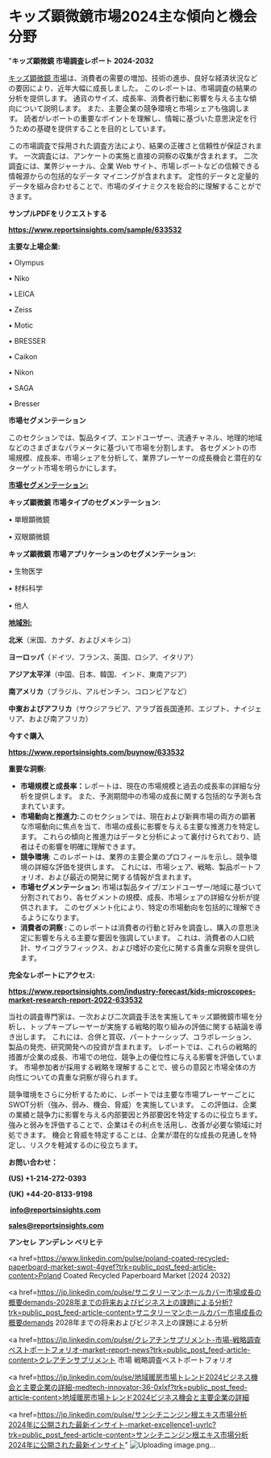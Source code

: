 # キッズ顕微鏡市場2024主な傾向と機会分野

"<strong>キッズ顕微鏡 市場調査レポート 2024-2032</strong>

<a href=https://www.reportsinsights.com/sample/633532>キッズ顕微鏡 市場</a>は、消費者の需要の増加、技術の進歩、良好な経済状況などの要因により、近年大幅に成長しました。 このレポートは、市場調査の結果の分析を提供します。 通貨のサイズ、成長率、消費者行動に影響を与える主な傾向について説明します。 また、主要企業の競争環境と市場シェアも強調します。 読者がレポートの重要なポイントを理解し、情報に基づいた意思決定を行うための基礎を提供することを目的としています。

この市場調査で採用された調査方法により、結果の正確さと信頼性が保証されます。 一次調査には、アンケートの実施と直接の洞察の収集が含まれます。 二次調査には、業界ジャーナル、企業 Web サイト、市場レポートなどの信頼できる情報源からの包括的なデータ マイニングが含まれます。 定性的データと定量的データを組み合わせることで、市場のダイナミクスを総合的に理解することができます。

<strong><b>サンプルPDFをリクエストする</b></strong>

<a href=https://www.reportsinsights.com/sample/633532><strong><u>https://www.reportsinsights.com/sample/633532</u></strong></a>

<strong>主要な上場企業:</strong>

• Olympus

• Niko

• LEICA

• Zeiss

• Motic

• BRESSER

• Caikon

• Nikon

• SAGA

• Bresser

<strong>市場セグメンテーション</strong>

このセクションでは、製品タイプ、エンドユーザー、流通チャネル、地理的地域などのさまざまなパラメータに基づいて市場を分割します。 各セグメントの市場規模、成長率、市場シェアを分析して、業界プレーヤーの成長機会と潜在的なターゲット市場を明らかにします。

<strong><u>市場セグメンテーション</u></strong><strong><u>:</u></strong>

<strong>キッズ顕微鏡 市場タイプのセグメンテーション:</strong>

• 単眼顕微鏡

• 双眼顕微鏡

<strong>キッズ顕微鏡 市場アプリケーションのセグメンテーション:</strong>

• 生物医学

• 材料科学

• 他人

<strong><u>地域別</u></strong><strong><u>:</u></strong>

<strong>北米</strong>（米国、カナダ、およびメキシコ）

<strong>ヨーロッパ</strong>（ドイツ、フランス、英国、ロシア、イタリア）

<strong>アジア太平洋</strong>（中国、日本、韓国、インド、東南アジア）

<strong>南アメリカ</strong>（ブラジル、アルゼンチン、コロンビアなど）

<strong>中東およびアフリカ</strong>（サウジアラビア、アラブ首長国連邦、エジプト、ナイジェリア、および南アフリカ）

<strong>今すぐ購入</strong>

<a href=https://www.reportsinsights.com/buynow/633532><strong><u>https://www.reportsinsights.com/buynow/633532</u></strong></a>

<strong>重要な洞察:</strong>
<ul>
  <li><strong>市場規模と成長率：</strong>レポートは、現在の市場規模と過去の成長率の詳細な分析を提供します。 また、予測期間中の市場の成長に関する包括的な予測も含まれています。</li>
  <li><strong>市場動向と推進力:</strong>このセクションでは、現在および新興市場の両方の顕著な市場動向に焦点を当て、市場の成長に影響を与える主要な推進力を特定します。 これらの傾向と推進力はデータと分析によって裏付けられており、読者はその影響を明確に理解できます。</li>
  <li><strong>競争環境</strong>: このレポートは、業界の主要企業のプロフィールを示し、競争環境の詳細な評価を提供します。 これには、市場シェア、戦略、製品ポートフォリオ、および最近の開発に関する情報が含まれます。</li>
  <li><strong>市場セグメンテーション: </strong>市場は製品タイプ/エンドユーザー/地域に基づいて分割されており、各セグメントの規模、成長、市場シェアの詳細な分析が提供されます。 このセグメント化により、特定の市場動向を包括的に理解できるようになります。</li>
  <li><strong>消費者の洞察 : </strong>このレポートは消費者の行動と好みを調査し、購入の意思決定に影響を与える主要な要因を強調しています。 これは、消費者の人口統計、サイコグラフィックス、および嗜好の変化に関する貴重な洞察を提供します。</li>
</ul>
<strong>完全なレポートにアクセス:</strong>

<a href=https://www.reportsinsights.com/industry-forecast/kids-microscopes-market-research-report-2022-633532><strong><u><b>https://www.reportsinsights.com/industry-forecast/kids-microscopes-market-research-report-2022-633532</b></u></strong></a>

当社の調査専門家は、一次および二次調査手法を実施してキッズ顕微鏡市場を分析し、トップキープレーヤーが実施する戦略的取り組みの評価に関する結論を導き出します。 これには、合併と買収、パートナーシップ、コラボレーション、製品の発売、研究開発への投資が含まれます。 レポートでは、これらの戦略的措置が企業の成長、市場での地位、競争上の優位性に与える影響を評価しています。 市場参加者が採用する戦略を理解することで、彼らの意図と市場全体の方向性についての貴重な洞察が得られます。

競争環境をさらに分析するために、レポートでは主要な市場プレーヤーごとにSWOT分析（強み、弱み、機会、脅威）を実施しています。 この評価は、企業の業績と競争力に影響を与える内部要因と外部要因を特定するのに役立ちます。 強みと弱みを評価することで、企業はその利点を活用し、改善が必要な領域に対処できます。 機会と脅威を特定することは、企業が潜在的な成長の見通しを特定し、リスクを軽減するのに役立ちます。

<strong>お問い合わせ：</strong>

<strong>(US) +1-214-272-0393</strong>

<strong>(UK) +44-20-8133-9198</strong>

<strong> </strong><a href=info@reportsinsights.com><strong><u>info@reportsinsights.com</u></strong></a>

<a href=sales@reportsinsights.com><strong><u>sales@reportsinsights.com</u></strong></a>

<strong>アンセレ アンデレン ベリヒテ</strong>

<a href=https://www.linkedin.com/pulse/poland-coated-recycled-paperboard-market-swot-4gyef?trk=public_post_feed-article-content>Poland Coated Recycled Paperboard Market [2024 2032]</a>

<a href=https://jp.linkedin.com/pulse/サニタリーマンホールカバー市場成長の概要demands-2028年までの将来およびビジネス上の課題による分析?trk=public_post_feed-article-content>サニタリーマンホールカバー市場成長の概要demands 2028年までの将来およびビジネス上の課題による分析</a>

<a href=https://jp.linkedin.com/pulse/クレアチンサプリメント-市場-戦略調査ベストポートフォリオ-market-report-news?trk=public_post_feed-article-content>クレアチンサプリメント 市場 戦略調査ベストポートフォリオ</a>

<a href=https://jp.linkedin.com/pulse/地域暖房市場トレンド2024ビジネス機会と主要企業の詳細-medtech-innovator-36-0xlxf?trk=public_post_feed-article-content>地域暖房市場トレンド2024ビジネス機会と主要企業の詳細</a>

<a href=https://jp.linkedin.com/pulse/サンシチニンジン根エキス市場分析2024年に公開された最新インサイト-market-excellence1-uyrlc?trk=public_post_feed-article-content>サンシチニンジン根エキス市場分析2024年に公開された最新インサイト</a>"
![Uploading image.png…]()
